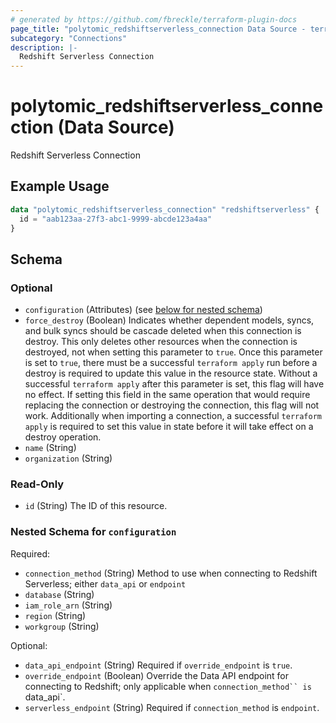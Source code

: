 ```yaml
---
# generated by https://github.com/fbreckle/terraform-plugin-docs
page_title: "polytomic_redshiftserverless_connection Data Source - terraform-provider-polytomic"
subcategory: "Connections"
description: |-
  Redshift Serverless Connection
---
```


# polytomic_redshiftserverless_connection (Data Source)

Redshift Serverless Connection

## Example Usage

```terraform
data "polytomic_redshiftserverless_connection" "redshiftserverless" {
  id = "aab123aa-27f3-abc1-9999-abcde123a4aa"
}
```

<!-- schema generated by tfplugindocs -->
## Schema

### Optional

- `configuration` (Attributes) (see [below for nested schema](#nestedatt--configuration))
- `force_destroy` (Boolean) Indicates whether dependent models, syncs, and bulk syncs should be cascade deleted when this connection is destroy. This only deletes other resources when the connection is destroyed, not when setting this parameter to `true`. Once this parameter is set to `true`, there must be a successful `terraform apply` run before a destroy is required to update this value in the resource state. Without a successful `terraform apply` after this parameter is set, this flag will have no effect. If setting this field in the same operation that would require replacing the connection or destroying the connection, this flag will not work. Additionally when importing a connection, a successful `terraform apply` is required to set this value in state before it will take effect on a destroy operation.
- `name` (String)
- `organization` (String)

### Read-Only

- `id` (String) The ID of this resource.

<a id="nestedatt--configuration"></a>
### Nested Schema for `configuration`

Required:

- `connection_method` (String) Method to use when connecting to Redshift Serverless; either `data_api` or `endpoint`
- `database` (String)
- `iam_role_arn` (String)
- `region` (String)
- `workgroup` (String)

Optional:

- `data_api_endpoint` (String) Required if `override_endpoint` is `true`.
- `override_endpoint` (Boolean) Override the Data API endpoint for connecting to Redshift; only applicable when `connection_method`` is `data_api`.
- `serverless_endpoint` (String) Required if `connection_method` is `endpoint`.


